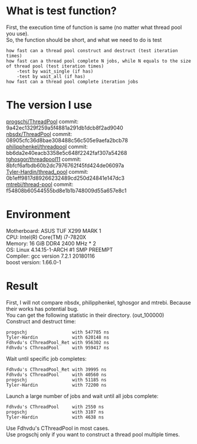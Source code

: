 # What is test function?
First, the execution time of function is same (no matter what thread pool you use).<br>
So, the function should be short, and what we need to do is test

	how fast can a thread pool construct and destruct (test iteration times)
	how fast can a thread pool complete N jobs, while N equals to the size of thread pool (test iteration times)
		-test by wait_single (if has)
		-test by wait_all (if has)
	how fast can a thread pool complete iteration jobs
# The version I use
[progschj/ThreadPool](https://github.com/progschj/ThreadPool) commit: 9a42ec1329f259a5f4881a291db1dcb8f2ad9040<br>
[nbsdx/ThreadPool](https://github.com/nbsdx/ThreadPool) commit: 08905cfc36d8bae308488c56c505e9aefa2bcb78<br>
[philipphenkel/threadpool](https://github.com/philipphenkel/threadpool) commit: bb6da2e40eacb3358e5c648f2242faf307a54268<br>
[tghosgor/threadpool11](https://github.com/tghosgor/threadpool11) commit: 8bfcf6afbdb60b2dc7976762f45fd424de06097a<br>
[Tyler-Hardin/thread_pool](https://github.com/Tyler-Hardin/thread_pool) commit: 0b1eff9817d89266232489cd250d24841e147dc3<br>
[mtrebi/thread-pool](https://github.com/mtrebi/thread-pool) commit: f54808b60544555bd8e1b1b748009d55a657e8c1
# Environment
Motherboard: ASUS TUF X299 MARK 1<br>
CPU: Intel(R) Core(TM) i7-7820X<br>
Memory: 16 GiB DDR4 2400 MHz * 2<br>
OS: Linux 4.14.15-1-ARCH #1 SMP PREEMPT<br>
Compiler: gcc version 7.2.1 20180116<br>
boost version: 1.66.0-1
# Result
First, I will not compare nbsdx, philipphenkel, tghosgor and mtrebi. Because their works has potential bug.<br>
You can get the following statistic in their directory. (out_100000)<br>
Construct and destruct time:

	progschj                 with 547785 ns
	Tyler-Hardin             with 620148 ns
	Fdhvdu's CThreadPool_Ret with 956302 ns
	Fdhvdu's CThreadPool     with 959417 ns
Wait until specific job completes:

	Fdhvdu's CThreadPool_Ret with 39995 ns
	Fdhvdu's CThreadPool     with 40560 ns
	progschj                 with 51185 ns
	Tyler-Hardin             with 72200 ns
Launch a large number of jobs and wait until all jobs complete:

	Fdhvdu's CThreadPool     with 2550 ns
	progschj                 with 3107 ns
	Tyler-Hardin             with 4638 ns
Use Fdhvdu's CThreadPool in most cases.<br>
Use progschj only if you want to construct a thread pool multiple times.